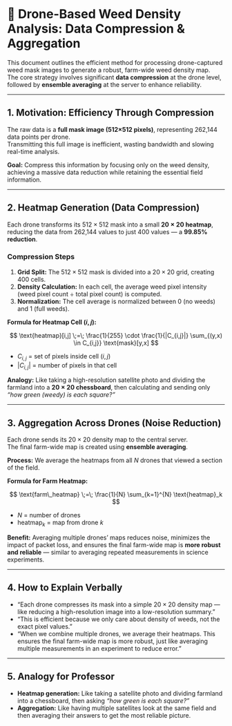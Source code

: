 # 🌾 Drone-Based Weed Density Analysis: Data Compression & Aggregation

This document outlines the efficient method for processing drone-captured weed mask images to generate a robust, farm-wide weed density map.  
The core strategy involves significant **data compression** at the drone level, followed by **ensemble averaging** at the server to enhance reliability.

---

## 1. Motivation: Efficiency Through Compression

The raw data is a **full mask image (512×512 pixels)**, representing 262,144 data points per drone.  
Transmitting this full image is inefficient, wasting bandwidth and slowing real-time analysis.

**Goal:** Compress this information by focusing only on the weed density, achieving a massive data reduction while retaining the essential field information.

---

## 2. Heatmap Generation (Data Compression)

Each drone transforms its $512 \times 512$ mask into a small **$20 \times 20$ heatmap**, reducing the data from 262,144 values to just 400 values — a **99.85% reduction**.

### Compression Steps

1. **Grid Split:** The $512 \times 512$ mask is divided into a $20 \times 20$ grid, creating 400 cells.  
2. **Density Calculation:** In each cell, the average weed pixel intensity (weed pixel count ÷ total pixel count) is computed.  
3. **Normalization:** The cell average is normalized between 0 (no weeds) and 1 (full weeds).  

**Formula for Heatmap Cell $(i, j)$:**

$$
\text{heatmap}[i,j] \;=\; \frac{1}{255} \cdot \frac{1}{|C_{i,j}|} 
\sum_{(y,x) \in C_{i,j}} \text{mask}[y,x]
$$

- $C_{i,j}$ = set of pixels inside cell $(i, j)$  
- $|C_{i,j}|$ = number of pixels in that cell  

**Analogy:** Like taking a high-resolution satellite photo and dividing the farmland into a **$20 \times 20$ chessboard**, then calculating and sending only *“how green (weedy) is each square?”*

---

## 3. Aggregation Across Drones (Noise Reduction)

Each drone sends its $20 \times 20$ density map to the central server.  
The final farm-wide map is created using **ensemble averaging**.

**Process:** We average the heatmaps from all $N$ drones that viewed a section of the field.

**Formula for Farm Heatmap:**

$$
\text{farm\_heatmap} \;=\; \frac{1}{N} \sum_{k=1}^{N} \text{heatmap}_k
$$

- $N$ = number of drones  
- $\text{heatmap}_k$ = map from drone $k$  

**Benefit:** Averaging multiple drones’ maps reduces noise, minimizes the impact of packet loss, and ensures the final farm-wide map is **more robust and reliable** — similar to averaging repeated measurements in science experiments.

---

## 4. How to Explain Verbally

- “Each drone compresses its mask into a simple $20 \times 20$ density map — like reducing a high-resolution image into a low-resolution summary.”  
- “This is efficient because we only care about density of weeds, not the exact pixel values.”  
- “When we combine multiple drones, we average their heatmaps. This ensures the final farm-wide map is more robust, just like averaging multiple measurements in an experiment to reduce error.”  

---

## 5. Analogy for Professor

- **Heatmap generation:** Like taking a satellite photo and dividing farmland into a chessboard, then asking *“how green is each square?”*  
- **Aggregation:** Like having multiple satellites look at the same field and then averaging their answers to get the most reliable picture.  

